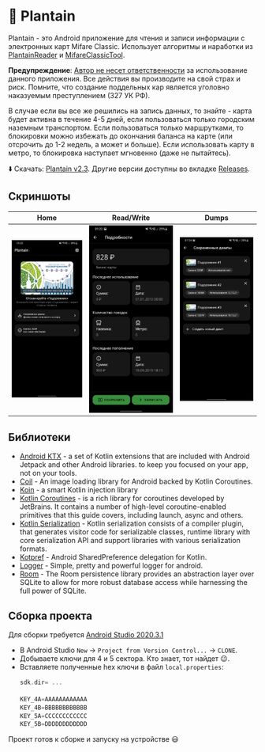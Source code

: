 # :leaves: Plantain

Plantain - это Android приложение для чтения и записи информации с электронных карт Mifare Classic.
Использует алгоритмы и наработки из [PlantainReader](https://github.com/krikunts/plantainreader) и [MifareClassicTool](https://github.com/ikarus23/MifareClassicTool).

**Предупреждение**:
[Автор не несет ответственности](https://github.com/enxy0/Plantain/blob/master/LICENSE)
за использование данного приложения. Все действия вы производите на свой страх и риск. Помните, что создание поддельных кар является уголовно наказуемым
преступлением (327 УК РФ).

В случае если вы все же решились на запись данных, то знайте - карта будет активна в течение 4-5 дней, если пользоваться только городским наземным транспортом.
Если пользоваться только маршрутками, то блокировки можно избежать до окончания баланса на карте (или отсрочить до 1-2 недель, а может и больше).
Если использовать карту в метро, то блокировка наступает мгновенно (даже не пытайтесь).

:arrow_down: Скачать: [Plantain v2.3](https://github.com/enxy0/Plantain/releases/tag/v2.3). Другие версии доступны во вкладке [Releases](https://github.com/enxy0/Plantain/releases).

## Скриншоты
| Home | Read/Write | Dumps |
| ---- | ---------- | -------- |
| <img  src="https://raw.githubusercontent.com/enxy0/Plantain/master/.github/home.jpg"/> | <img src="https://raw.githubusercontent.com/enxy0/Plantain/master/.github/read-write.jpg"/> | <img src="https://raw.githubusercontent.com/enxy0/Plantain/master/.github/dumps.jpg"/> |

## Библиотеки
- [Android KTX](https://developer.android.com/kotlin/ktx) - a set of Kotlin extensions that are included with Android Jetpack and other Android libraries.
to keep you focused on your app, not on your tools.
- [Coil](https://coil-kt.github.io/coil/) - An image loading library for Android backed by Kotlin Coroutines.
- [Koin](https://insert-koin.io/) - a smart Kotlin injection library
- [Kotlin Coroutines](https://kotlinlang.org/docs/coroutines-overview.html) - is a rich library for coroutines developed by JetBrains. It contains a number of high-level coroutine-enabled primitives that this guide covers, including launch, async and others.
- [Kotlin Serialization](https://github.com/Kotlin/kotlinx.serialization) - Kotlin serialization consists of a compiler plugin, that generates visitor code for serializable classes, runtime library with core serialization API and support libraries with various serialization formats.
- [Kotpref](https://github.com/chibatching/Kotpref) - Android SharedPreference delegation for Kotlin.
- [Logger](https://github.com/orhanobut/logger) - Simple, pretty and powerful logger for android.
- [Room](https://developer.android.com/jetpack/androidx/releases/room) - The Room persistence library provides an abstraction layer over SQLite to allow for more robust database access while harnessing the full power of SQLite.

## Сборка проекта

Для сборки требуется [Android Studio 2020.3.1](https://developer.android.com/studio/preview/index.html)
-   В Android Studio `New` → `Project from Version Control...` → `CLONE`.
-   Добываете ключи для 4 и 5 сектора. Кто знает, тот найдет :wink:.
-   Вставляете полученные hex ключи в файл `local.properties`:
    ```kotlin
    sdk.dir= ...

    KEY_4A=AAAAAAAAAAAA
    KEY_4B=BBBBBBBBBBBB
    KEY_5A=CCCCCCCCCCCC
    KEY_5B=DDDDDDDDDDDD
    ```

Проект готов к сборке и запуску на устройстве :smiley:
